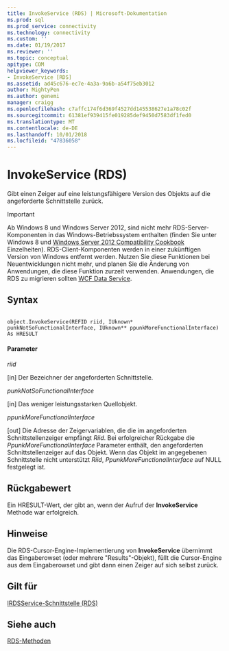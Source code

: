 ```yaml
---
title: InvokeService (RDS) | Microsoft-Dokumentation
ms.prod: sql
ms.prod_service: connectivity
ms.technology: connectivity
ms.custom: ''
ms.date: 01/19/2017
ms.reviewer: ''
ms.topic: conceptual
apitype: COM
helpviewer_keywords:
- InvokeService [RDS]
ms.assetid: ad45c676-ec7e-4a3a-9a6b-a54f75eb3012
author: MightyPen
ms.author: genemi
manager: craigg
ms.openlocfilehash: c7affc174f6d369f4527dd145538627e1a78c02f
ms.sourcegitcommit: 61381ef939415fe019285def9450d7583df1fed0
ms.translationtype: MT
ms.contentlocale: de-DE
ms.lasthandoff: 10/01/2018
ms.locfileid: "47836058"
---
```

# <a name="invokeservice-rds"></a>InvokeService (RDS)
Gibt einen Zeiger auf eine leistungsfähigere Version des Objekts auf die angeforderte Schnittstelle zurück.  
  
> [!IMPORTANT]
>  Ab Windows 8 und Windows Server 2012, sind nicht mehr RDS-Server-Komponenten in das Windows-Betriebssystem enthalten (finden Sie unter Windows 8 und [Windows Server 2012 Compatibility Cookbook](https://www.microsoft.com/en-us/download/details.aspx?id=27416) Einzelheiten). RDS-Client-Komponenten werden in einer zukünftigen Version von Windows entfernt werden. Nutzen Sie diese Funktionen bei Neuentwicklungen nicht mehr, und planen Sie die Änderung von Anwendungen, die diese Funktion zurzeit verwenden. Anwendungen, die RDS zu migrieren sollten [WCF Data Service](http://go.microsoft.com/fwlink/?LinkId=199565).  
  
## <a name="syntax"></a>Syntax  
  
```  
  
object.InvokeService(REFID riid, IUknown* punkNotSoFunctionalInterface, IUknown** ppunkMoreFunctionalInterface) As HRESULT  
```  
  
#### <a name="parameters"></a>Parameter  
 *riid*  
  
 [in] Der Bezeichner der angeforderten Schnittstelle.  
  
 *punkNotSoFunctionalInterface*  
  
 [in] Das weniger leistungsstarken Quellobjekt.  
  
 *ppunkMoreFunctionalInterface*  
  
 [out] Die Adresse der Zeigervariablen, die die im angeforderten Schnittstellenzeiger empfängt *Riid*. Bei erfolgreicher Rückgabe die *PpunkMoreFunctionalInterface* Parameter enthält, den angeforderten Schnittstellenzeiger auf das Objekt. Wenn das Objekt im angegebenen Schnittstelle nicht unterstützt *Riid*, *PpunkMoreFunctionalInterface* auf NULL festgelegt ist.  
  
## <a name="return-value"></a>Rückgabewert  
 Ein HRESULT-Wert, der gibt an, wenn der Aufruf der **InvokeService** Methode war erfolgreich.  
  
## <a name="remarks"></a>Hinweise  
 Die RDS-Cursor-Engine-Implementierung von **InvokeService** übernimmt das Eingaberowset (oder mehrere "Results"-Objekt), füllt die Cursor-Engine aus dem Eingaberowset und gibt dann einen Zeiger auf sich selbst zurück.  
  
## <a name="applies-to"></a>Gilt für  
 [IRDSService-Schnittstelle (RDS)](../../../ado/reference/rds-api/irdsservice-interface-rds.md)  
  
## <a name="see-also"></a>Siehe auch  
 [RDS-Methoden](../../../ado/reference/rds-api/rds-methods.md)



